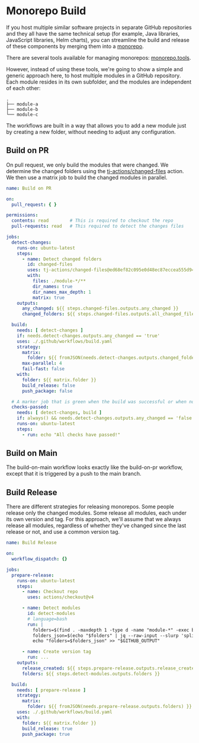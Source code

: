 # Monorepo Build

If you host multiple similar software projects in separate GitHub repositories and they all have the same technical
setup (for example, Java libraries, JavaScript libraries, Helm charts), you can streamline the build and release of
these components by merging them into a [monorepo](https://monorepo.tools/#understanding-monorepos).

There are several tools available for managing monorepos: [monorepo.tools](https://monorepo.tools/#monorepo-tools).

However, instead of using these tools, we're going to show a simple and generic approach here, to host multiple modules
in a GitHub repository. Each module resides in its own subfolder, and the modules are independent of each other:

```text
.
├── module-a
├── module-b
└── module-c
```

The workflows are built in a way that allows you to add a new module just by creating a new folder, without needing to
adjust any configuration.

## Build on PR

On pull request, we only build the modules that were changed. We determine the changed folders using the
[tj-actions/changed-files](https://github.com/tj-actions/changed-files) action.
We then use a matrix job to build the changed modules in parallel.

```yaml
name: Build on PR

on:
  pull_request: { }

permissions:
  contents: read        # This is required to checkout the repo
  pull-requests: read   # This required to detect the changes files

jobs:
  detect-changes:
    runs-on: ubuntu-latest
    steps:
      - name: Detect changed folders
        id: changed-files
        uses: tj-actions/changed-files@ed68ef82c095e0d48ec87eccea555d944a631a4c # v46
        with:
          files: ./module-*/**
          dir_names: true
          dir_names_max_depth: 1
          matrix: true
    outputs:
      any_changed: ${{ steps.changed-files.outputs.any_changed }}
      changed_folders: ${{ steps.changed-files.outputs.all_changed_files }}

  build:
    needs: [ detect-changes ]
    if: needs.detect-changes.outputs.any_changed == 'true'
    uses: ./.github/workflows/build.yaml
    strategy:
      matrix:
        folder: ${{ fromJSON(needs.detect-changes.outputs.changed_folders) }}
      max-parallel: 4
      fail-fast: false
    with:
      folder: ${{ matrix.folder }}
      build_release: false
      push_package: false

  # A marker job that is green when the build was successful or when nothing has changed. Useful as a required check.
  checks-passed:
    needs: [ detect-changes, build ]
    if: always() && needs.detect-changes.outputs.any_changed == 'false' || needs.build.result == 'success'
    runs-on: ubuntu-latest
    steps:
      - run: echo "All checks have passed!"
```

## Build on Main

The build-on-main workflow looks exactly like the build-on-pr workflow, except that it is triggered by a push to the
main branch.

## Build Release

There are different strategies for releasing monorepos. Some people release only the changed modules.
Some release all modules, each under its own version and tag.
For this approach, we'll assume that we always release all modules, regardless of whether they've changed since
the last release or not, and use a common version tag.

```yaml
name: Build Release

on:
  workflow_dispatch: {}

jobs:
  prepare-release:
    runs-on: ubuntu-latest
    steps:
      - name: Checkout repo
        uses: actions/checkout@v4

      - name: Detect modules
        id: detect-modules
        # language=bash
        run: |
          folders=$(find . -maxdepth 1 -type d -name "module-*" -exec basename {} ';')
          folders_json=$(echo "$folders" | jq --raw-input --slurp 'split("\n") | map(select(length > 0))' --compact-output)
          echo "folders=$folders_json" >> "$GITHUB_OUTPUT"

      - name: Create version tag
        run: ...
    outputs:
      release_created: ${{ steps.prepare-release.outputs.release_created }}
      folders: ${{ steps.detect-modules.outputs.folders }}

  build:
    needs: [ prepare-release ]
    strategy:
      matrix:
        folder: ${{ fromJSON(needs.prepare-release.outputs.folders) }}
    uses: ./.github/workflows/build.yaml
    with:
      folder: ${{ matrix.folder }}
      build_release: true
      push_package: true
```
